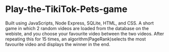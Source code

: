 # Play-the-TikiTok-Pets-game
Built using JavaScripts, Node Express, SQLite, HTML, and CSS. A short game in which 2 random videos are loaded from the database on the webiste, and you choose your favourite video between the two videos. After repeating this for 15 times, an algorithm(PageRank)selects the most favourite video and displays the winner in the end. 
